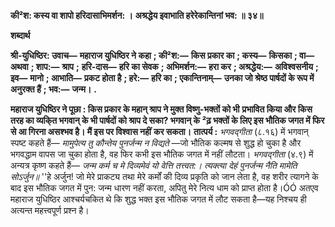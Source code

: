 **की²श: कस्य वा शापो हरिदासाभिमर्शन: ।** **अश्रद्धेय इवाभाति हरेरेकान्तिनां भव: ॥ ३४॥** 

**शब्दार्थ** 

**श्री-युधिष्ठिर: उवाच—** **महाराज युधिष्ठिर ने कहा** **; की²श:—** **किस प्रकार का** **; कस्य—** **किसका** **; वा—** **अथवा** **; शाप:—** **श्राप** **;** **हरि-दास—** **हरि का सेवक** **; अभिमर्शन:—** **हरा कर** **; अश्रद्धेय:—** **अविश्वसनीय** **; इव—** **मानो** **; आभाति—** **प्रकट होता है** **; हरे:—** **हरि का** **; एकान्तिनाम्—** **उनका जो श्रेष्ठ पार्षदों के रूप में अनुरक्त हैं** **; भव:—** **जन्म।** **.** 

**महाराज युधिष्ठिर ने पूछा : किस प्रकार के महान् श्राप ने मुक्त विष्णु-भक्तों को भी** **प्रभावित किया और किस तरह का व्यकि्त भगवान् के भी पार्षदों को श्राप दे सका? भगवान् के** **²ढ़ भक्तों के लिए इस भौतिक जगत में फिर से आ गिरना असश्भव है। मैं इस पर विश्वास नहीं** **कर सकता।** **तात्पर्य :** *भगवद्गीता* (८.१६) में भगवान् स्पष्ट कहते हैं— *मामुपेत्य तु कौन्तेय पुनर्जन्म न* *विद्यते* —जो भौतिक कल्मष से शुद्ध हो चुका है और भगवद्धाम वापस जा चुका होता है, वह फिर कभी इस भौतिक जगत में नहीं लौटता। *भगवद्गीता* (४.९) में अन्यत्र कृष्ण कहते हैं— *जन्म कर्म च मे दिव्यमेवं यो वेत्ति तत्त्वत:।* *त्यक्त्या देहं पुनर्जन्म नैति मामेति सोऽर्जुन॥* ''हे अर्जुन! जो मेरे प्राकट्य तथा मेरे कर्मों की दिव्य प्रकृति को जान लेता है, वह शरीर त्यागने के बाद इस भौतिक जगत में पुन: जन्म धारण नहीं करता, अपितु मेरे नित्य धाम को प्राप्त होता है।ÓÓ अतएव महाराज युधिष्ठिर आश्चर्यचकित थे कि शुद्ध भक्त इस भौतिक जगत में लौट सकता है—यह निश्चय ही अत्यन्त महत्त्वपूर्ण प्रश्न है।  